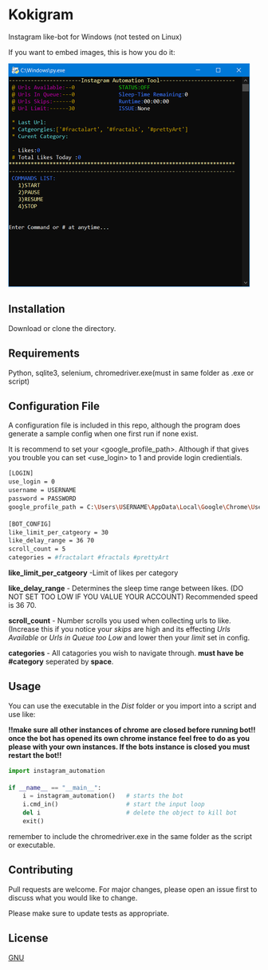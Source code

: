 # Kokigram

Instagram like-bot for Windows (not tested on Linux)

If you want to embed images, this is how you do it:

![Instagram Like-bot](https://github.com/Klutix/Images/blob/master/instagram%20like%20bot.png)


## Installation

Download or clone the directory.

## Requirements

Python, sqlite3, selenium, chromedriver.exe(must in same folder as .exe or script)

## Configuration File

A configuration file is included in this repo, although the program does generate a sample config when one first run if none exist.

It is recommend to set your <google_profile_path>. Although if that gives you trouble you can set <use_login> to 1 and provide login credientials.

```bash
[LOGIN]
use_login = 0
username = USERNAME
password = PASSWORD
google_profile_path = C:\Users\USERNAME\AppData\Local\Google\Chrome\User Data

[BOT_CONFIG]
like_limit_per_catgeory = 30
like_delay_range = 36 70
scroll_count = 5
categories = #fractalart #fractals #prettyArt
```
**like_limit_per_catgeory** -Limit of likes per category

**like_delay_range** - Determines the sleep time range between likes. (DO NOT SET TOO LOW IF YOU VALUE YOUR ACCOUNT) Recommended speed is 36 70.

**scroll_count** - Number scrolls you used when collecting urls to like. (Increase this if you notice your *skips* are high and its effecting *Urls Available* or *Urls in Queue too Low* and lower then your *limit* set in config.

**categories** - All catagories you wish to navigate through. **must have be #category** seperated by **space**.

## Usage

You can use the executable in the *Dist* folder or you import into a script and use like:

**!!make sure all other instances of chrome are closed before running bot!! once the bot has opened its own chrome instance feel free to do as you please with your own instances. If the bots instance is closed you must restart the bot!!**

```python
import instagram_automation

if __name__ == "__main__":    
    i = instagram_automation()   # starts the bot
    i.cmd_in()                   # start the input loop
    del i                        # delete the object to kill bot
    exit()
```
remember to include the chromedriver.exe in the same folder as the script or executable.
## Contributing
Pull requests are welcome. For major changes, please open an issue first to discuss what you would like to change.

Please make sure to update tests as appropriate.

## License
[GNU](https://choosealicense.com/licenses/gnu/)
